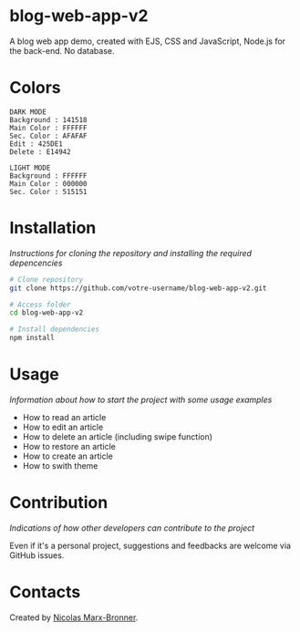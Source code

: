 # blog-web-app-v2
A blog web app demo, created with EJS, CSS and JavaScript, Node.js for the back-end. No database.

# Colors
```
DARK MODE
Background : 141518
Main Color : FFFFFF
Sec. Color : AFAFAF
Edit : 425DE1
Delete : E14942

LIGHT MODE
Background : FFFFFF
Main Color : 000000
Sec. Color : 515151
```

# Installation
*Instructions for cloning the repository and installing the required depencencies*

```bash
# Clone repository
git clone https://github.com/votre-username/blog-web-app-v2.git

# Access folder
cd blog-web-app-v2

# Install dependencies
npm install
```

# Usage
*Information about how to start the project with some usage examples*

- How to read an article
- How to edit an article
- How to delete an article (including swipe function)
- How to restore an article
- How to create an article
- How to swith theme

# Contribution
*Indications of how other developers can contribute to the project*

Even if it's a personal project, suggestions and feedbacks are welcome via GitHub issues.

# Contacts
Created by [Nicolas Marx-Bronner](https://github.com/nicolasmbronner). 
